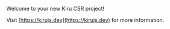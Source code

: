 Welcome to your new Kiru CSR project!

Visit [https://kirujs.dev](https://kirujs.dev) for more information.
